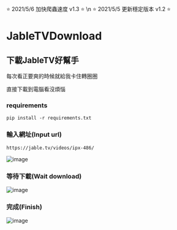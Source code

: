  ⭐ 2021/5/6 加快爬蟲速度 v1.3 ⭐ \n
 ⭐ 2021/5/5 更新穩定版本 v1.2 ⭐

# JableTVDownload

## 下載JableTV好幫手

每次看正要爽的時候就給我卡住轉圈圈  

直接下載到電腦看沒煩惱

### requirements
`pip install -r requirements.txt`

### 輸入網址(Input url)
`https://jable.tv/videos/ipx-486/`

![image](https://github.com/hcjohn463/JableDownload/blob/main/img/input.PNG)

### 等待下載(Wait download)

![image](https://github.com/hcjohn463/JableDownload/blob/main/img/finish.PNG)

### 完成(Finish)

![image](https://github.com/hcjohn463/JableDownload/blob/main/img/output.PNG)
